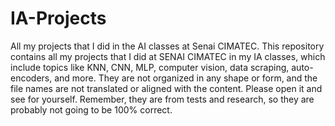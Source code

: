 # IA-Projects
All my projects that I did in the AI classes at Senai CIMATEC.
This repository contains all my projects that I did at SENAI CIMATEC in my IA classes, which include topics like KNN, CNN, MLP, computer vision, data scraping, auto-encoders, and more. They are not organized in any shape or form, and the file names are not translated or aligned with the content. Please open it and see for yourself. Remember, they are from tests and research, so they are probably not going to be 100% correct.
